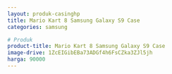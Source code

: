 ```yaml
---
layout: produk-casinghp
title: Mario Kart 8 Samsung Galaxy S9 Case
categories: samsung

# Produk
product-title: Mario Kart 8 Samsung Galaxy S9 Case
image-drive: 1ZcEIGibEBa73ADGf4h6FsCZka3ZJl5jh
harga: 90000
---
```

